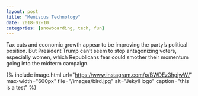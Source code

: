```yaml
---
layout: post
title: "Meniscus Technology"
date: 2018-02-10
categories: [snowboarding, tech, fun]
---
```

Tax cuts and economic growth appear to be improving the party’s political position.
But President Trump can’t seem to stop antagonizing voters, especially women, which Republicans fear could smother their momentum going into the midterm campaign.

<!--![alt text](/images/bird.jpg "Logo Title Text 1")-->

{% include image.html url="https://www.instagram.com/p/BWDEz3hgjwW/"
max-width="600px" file="/images/bird.jpg" alt="Jekyll logo" caption="this is a test" %}
